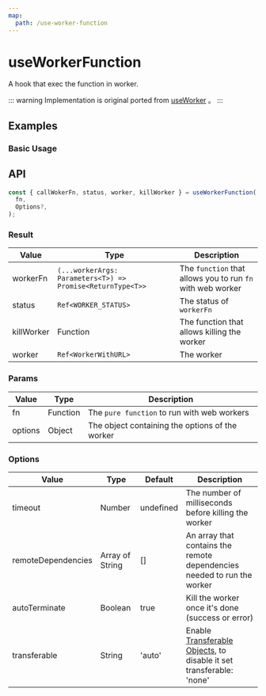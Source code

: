 ```yaml
---
map:
  path: /use-worker-function
---
```


# useWorkerFunction

A hook that exec the function in worker.

::: warning
Implementation is original ported from [useWorker](https://github.com/alewin/useWorker) 。
:::

## Examples

### Basic Usage

<demo src="./demo/demo1.vue"
  language="vue"
  title="Basic usage"
  desc="Click the two button. You can see the function executed in wroker does not affect the main thread animation.">
</demo>

## API

```ts
const { callWokerFn, status, worker, killWorker } = useWorkerFunction(
  fn,
  Options?,
);
```

### Result

| Value      | Type                                                       | Description                                                |
| ---------- | ---------------------------------------------------------- | ---------------------------------------------------------- |
| workerFn   | `(...workerArgs: Parameters<T>) => Promise<ReturnType<T>>` | The `function` that allows you to run `fn` with web worker |
| status     | `Ref<WORKER_STATUS>`                                       | The status of `workerFn`                                   |
| killWorker | Function                                                   | The function that allows killing the worker                |
| worker     | `Ref<WorkerWithURL>`                                       | The worker                                                 |

### Params

| Value   | Type     | Description                                     |
| ------- | -------- | ----------------------------------------------- |
| fn      | Function | The `pure function` to run with web workers     |
| options | Object   | The object containing the options of the worker |

### Options

| Value              | Type            | Default   | Description                                                                                                                          |
| ------------------ | --------------- | --------- | ------------------------------------------------------------------------------------------------------------------------------------ |
| timeout            | Number          | undefined | The number of milliseconds before killing the worker                                                                                 |
| remoteDependencies | Array of String | []        | An array that contains the remote dependencies needed to run the worker                                                              |
| autoTerminate      | Boolean         | true      | Kill the worker once it's done (success or error)                                                                                    |
| transferable       | String          | 'auto'    | Enable [Transferable Objects](https://developer.mozilla.org/en-US/docs/Web/API/Transferable), to disable it set transferable: 'none' |
